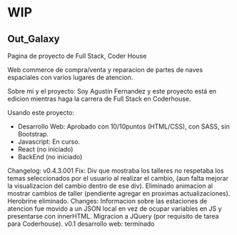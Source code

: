 # **WIP**
## Out_Galaxy
Pagina de proyecto de Full Stack, Coder House

Web commerce de compra/venta y reparacion de partes de naves espaciales con varios lugares de atencion.


Sobre mi y el proyecto:
Soy Agustin Fernandez y este proyecto está en edicion mientras haga la carrera de Full Stack en Coderhouse.

Usando este proyecto:
- Desarrollo Web: Aprobado con 10/10puntos (HTML/CSS), con SASS, sin Bootstrap.
- Javascript: En curso.
- React (no iniciado)
- BackEnd (no iniciado)


Changelog:
v0.4.3.001 
    Fix:
        Div que mostraba los talleres no respetaba los temas seleccionados por el usuario al realizar el cambio, (aun falta mejorar la visualizacion del cambio dentro de ese div).
        Eliminado animacion al mostrar cambios de taller (pendiente agregar en proximas actualizaciones).
        Herobrine eliminado.
    Changes:
        Informacion sobre las estaciones de atencion fue movido a un JSON local en vez de ocupar variables en JS y presentarse con innerHTML.
        Migracion a JQuery (por requisito de tarea para Coderhouse).
v0.1 desarrollo web: terminado